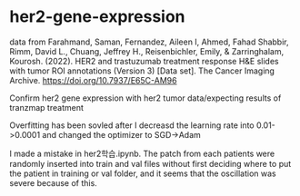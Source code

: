 # her2-gene-expression
data from Farahmand, Saman, Fernandez, Aileen I, Ahmed, Fahad Shabbir, Rimm, David L., Chuang, Jeffrey H., Reisenbichler, Emily, & Zarringhalam, Kourosh. (2022). HER2 and trastuzumab treatment response H&E slides with tumor ROI annotations (Version 3) [Data set]. The Cancer Imaging Archive. https://doi.org/10.7937/E65C-AM96

Confirm her2 gene expression with her2 tumor data/expecting results of tranzmap treatment

Overfitting has been sovled after I decreasd the learning rate into 0.01->0.0001 and changed the optimizer to SGD->Adam

I made a mistake in  her2학습.ipynb. The patch from each patients were randomly inserted into train and val files without first deciding where to put the patient in training or val folder, and it seems that the oscillation was severe because of this.


